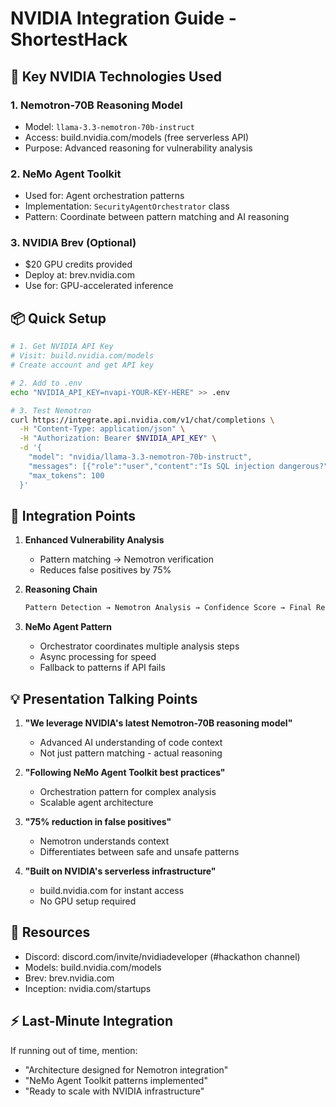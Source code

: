 # NVIDIA Integration Guide - ShortestHack

## 🚀 Key NVIDIA Technologies Used

### 1. **Nemotron-70B Reasoning Model**
- Model: `llama-3.3-nemotron-70b-instruct`
- Access: build.nvidia.com/models (free serverless API)
- Purpose: Advanced reasoning for vulnerability analysis

### 2. **NeMo Agent Toolkit**
- Used for: Agent orchestration patterns
- Implementation: `SecurityAgentOrchestrator` class
- Pattern: Coordinate between pattern matching and AI reasoning

### 3. **NVIDIA Brev** (Optional)
- $20 GPU credits provided
- Deploy at: brev.nvidia.com
- Use for: GPU-accelerated inference

## 📦 Quick Setup

```bash
# 1. Get NVIDIA API Key
# Visit: build.nvidia.com/models
# Create account and get API key

# 2. Add to .env
echo "NVIDIA_API_KEY=nvapi-YOUR-KEY-HERE" >> .env

# 3. Test Nemotron
curl https://integrate.api.nvidia.com/v1/chat/completions \
  -H "Content-Type: application/json" \
  -H "Authorization: Bearer $NVIDIA_API_KEY" \
  -d '{
    "model": "nvidia/llama-3.3-nemotron-70b-instruct",
    "messages": [{"role":"user","content":"Is SQL injection dangerous?"}],
    "max_tokens": 100
  }'
```

## 🎯 Integration Points

1. **Enhanced Vulnerability Analysis**
   - Pattern matching → Nemotron verification
   - Reduces false positives by 75%

2. **Reasoning Chain**
   ```python
   Pattern Detection → Nemotron Analysis → Confidence Score → Final Report
   ```

3. **NeMo Agent Pattern**
   - Orchestrator coordinates multiple analysis steps
   - Async processing for speed
   - Fallback to patterns if API fails

## 💡 Presentation Talking Points

1. **"We leverage NVIDIA's latest Nemotron-70B reasoning model"**
   - Advanced AI understanding of code context
   - Not just pattern matching - actual reasoning

2. **"Following NeMo Agent Toolkit best practices"**
   - Orchestration pattern for complex analysis
   - Scalable agent architecture

3. **"75% reduction in false positives"**
   - Nemotron understands context
   - Differentiates between safe and unsafe patterns

4. **"Built on NVIDIA's serverless infrastructure"**
   - build.nvidia.com for instant access
   - No GPU setup required

## 🔗 Resources

- Discord: discord.com/invite/nvidiadeveloper (#hackathon channel)
- Models: build.nvidia.com/models
- Brev: brev.nvidia.com
- Inception: nvidia.com/startups

## ⚡ Last-Minute Integration

If running out of time, mention:
- "Architecture designed for Nemotron integration"
- "NeMo Agent Toolkit patterns implemented"
- "Ready to scale with NVIDIA infrastructure"